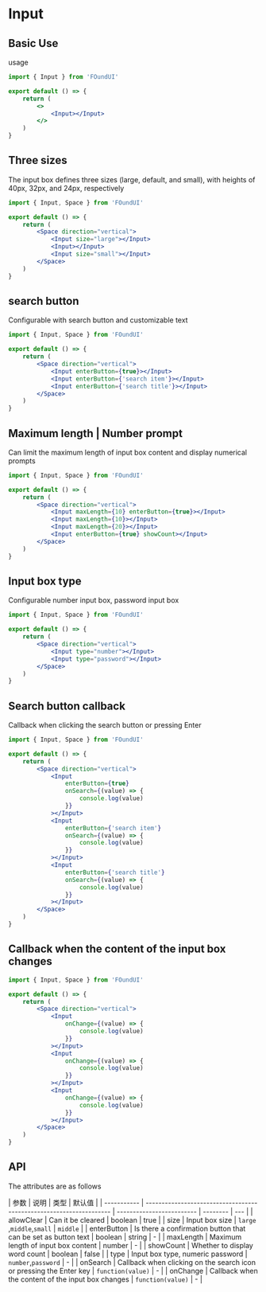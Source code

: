 # Input

## Basic Use

usage

```jsx
import { Input } from 'FOundUI'

export default () => {
    return (
        <>
            <Input></Input>
        </>
    )
}
```

## Three sizes

The input box defines three sizes (large, default, and small), with heights of 40px, 32px, and 24px, respectively

```jsx
import { Input, Space } from 'FOundUI'

export default () => {
    return (
        <Space direction="vertical">
            <Input size="large"></Input>
            <Input></Input>
            <Input size="small"></Input>
        </Space>
    )
}
```

## search button

Configurable with search button and customizable text

```jsx
import { Input, Space } from 'FOundUI'

export default () => {
    return (
        <Space direction="vertical">
            <Input enterButton={true}></Input>
            <Input enterButton={'search item'}></Input>
            <Input enterButton={'search title'}></Input>
        </Space>
    )
}
```

## Maximum length | Number prompt

Can limit the maximum length of input box content and display numerical prompts

```jsx
import { Input, Space } from 'FOundUI'

export default () => {
    return (
        <Space direction="vertical">
            <Input maxLength={10} enterButton={true}></Input>
            <Input maxLength={10}></Input>
            <Input maxLength={20}></Input>
            <Input enterButton={true} showCount></Input>
        </Space>
    )
}
```

## Input box type

Configurable number input box, password input box

```jsx
import { Input, Space } from 'FOundUI'

export default () => {
    return (
        <Space direction="vertical">
            <Input type="number"></Input>
            <Input type="password"></Input>
        </Space>
    )
}
```

## Search button callback

Callback when clicking the search button or pressing Enter

```jsx
import { Input, Space } from 'FOundUI'

export default () => {
    return (
        <Space direction="vertical">
            <Input
                enterButton={true}
                onSearch={(value) => {
                    console.log(value)
                }}
            ></Input>
            <Input
                enterButton={'search item'}
                onSearch={(value) => {
                    console.log(value)
                }}
            ></Input>
            <Input
                enterButton={'search title'}
                onSearch={(value) => {
                    console.log(value)
                }}
            ></Input>
        </Space>
    )
}
```

## Callback when the content of the input box changes

```jsx
import { Input, Space } from 'FOundUI'

export default () => {
    return (
        <Space direction="vertical">
            <Input
                onChange={(value) => {
                    console.log(value)
                }}
            ></Input>
            <Input
                onChange={(value) => {
                    console.log(value)
                }}
            ></Input>
            <Input
                onChange={(value) => {
                    console.log(value)
                }}
            ></Input>
        </Space>
    )
}
```

## API

The attributes are as follows

| 参数        | 说明                                                                | 类型                      | 默认值   |
| ----------- | ------------------------------------------------------------------- | ------------------------- | -------- | --- |
| allowClear  | Can it be cleared                                                   | boolean                   | true     |
| size        | Input box size                                                      | `large` ,`middle`,`small` | `middle` |
| enterButton | Is there a confirmation button that can be set as button text       | boolean                   | string   | -   |
| maxLength   | Maximum length of input box content                                 | number                    | -        |
| showCount   | Whether to display word count                                       | boolean                   | false    |
| type        | Input box type, numeric password                                    | `number`,`password`       | -        |
| onSearch    | Callback when clicking on the search icon or pressing the Enter key | `function(value)`         | -        |
| onChange    | Callback when the content of the input box changes                  | `function(value)`         | -        |
